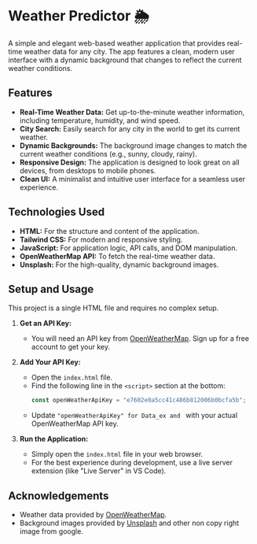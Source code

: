 # Weather Predictor 🌦️

A simple and elegant web-based weather application that provides real-time weather data for any city. The app features a clean, modern user interface with a dynamic background that changes to reflect the current weather conditions.

## Features

* **Real-Time Weather Data:** Get up-to-the-minute weather information, including temperature, humidity, and wind speed.
* **City Search:** Easily search for any city in the world to get its current weather.
* **Dynamic Backgrounds:** The background image changes to match the current weather conditions (e.g., sunny, cloudy, rainy).
* **Responsive Design:** The application is designed to look great on all devices, from desktops to mobile phones.
* **Clean UI:** A minimalist and intuitive user interface for a seamless user experience.

## Technologies Used

* **HTML:** For the structure and content of the application.
* **Tailwind CSS:** For modern and responsive styling.
* **JavaScript:** For application logic, API calls, and DOM manipulation.
* **OpenWeatherMap API:** To fetch the real-time weather data.
* **Unsplash:** For the high-quality, dynamic background images.

## Setup and Usage

This project is a single HTML file and requires no complex setup.

1. **Get an API Key:**
   * You will need an API key from [OpenWeatherMap](https://openweathermap.org/api). Sign up for a free account to get your key.

2. **Add Your API Key:**
   * Open the `index.html` file.
   * Find the following line in the `<script>` section at the bottom:
     ```javascript
     const openWeatherApiKey = "e7602e0a5cc41c486b812006b0bcfa5b";
     ```
   * Update `"openWeatherApiKey" for Data_ex and ` with your actual OpenWeatherMap API key.

3. **Run the Application:**
   * Simply open the `index.html` file in your web browser.
   * For the best experience during development, use a live server extension (like "Live Server" in VS Code).

## Acknowledgements

* Weather data provided by [OpenWeatherMap](https://openweathermap.org).
* Background images provided by [Unsplash](https://unsplash.com) and other non copy right image from google.
